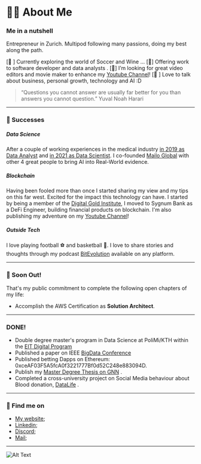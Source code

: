 # 🧑‍💻  About Me
###  Me in a nutshell
Entrepreneur in Zurich.
Multipod following many passions, doing my best along the path.

[🌱 ] Currently exploring the world of Soccer and Wine ...
[👯] Offering work to software developer and data analysts .
[🤔] I’m looking for great video editors and movie maker to enhance my [Youtube Channel](https://youtube.com/@ing.crypto)!
[💬 ] Love to talk about business, personal growth, technology and AI :D 


> “Questions you cannot answer are usually far better for you than answers you cannot question.” 
>  Yuval Noah Harari
---

### 🙌 Successes
##### Data Science
After a couple of working experiences in the medical industry [in 2019 as Data Analyst](https://www.asst-brianza.it/web/index.php/presidi/ospedale/vimercate) and [in 2021 as Data Scientist](https://www.linkedin.com/posts/activity-6761670952150437888-Fuex). I co-founded [Mailo Global](https://mailo.global) with other 4 great people to bring AI into Real-World evidence.  

##### Blockchain
Having been fooled more than once I started sharing my view and my tips on this far west. Excited for the impact this technology can have. I started by being a member of the [Digital Gold Institute](https://dgi.io/full-team/), I moved to Sygnum Bank as a DeFi Engineer,  building financial products on blockchain. I'm also publishing my adventure on my [Youtube Channel](https://youtube.com/@ing.crypto)!

##### Outside Tech
I love playing football ⚽  and basketball 🏀. 
I love to share stories and thoughts through my podcast [BitEvolution](https://anchor.fm/bitevolution) available on any platform.

---

### 🚧 Soon Out!
That's my public commitment to complete the following open chapters of my life:
- Accomplish the AWS Certification as **Solution Architect**.

---

### DONE!
- Double degree master's program in Data Science at PoliMi/KTH within the [EIT Digital Program](https://masterschool.eitdigital.eu/)
- Published a paper on IEEE [BigData Conference](https://ieeexplore.ieee.org/document/9672036)
- Published betting Dapps on Ethereum: 0xceAF03F5A5fcA0f3221777Bf0d52C248e883094D.
- Publish my [Master Degree Thesis on GNN](https://www.politesi.polimi.it/handle/10589/179034) .
- Completed a cross-university project on Social Media behaviour about Blood donation, [DataLife](http://datashack.deib.polimi.it/nyu) .
---

### 🔦 Find me on
- [My website](https://stefanofedeli.github.io/portfolio/);
- [Linkedin](https://www.linkedin.com/in/ste-fed/);
- [Discord](https://discordapp.com/users/SteFedeli#3853);
- [Mail](mailto:stefano5.fedeli@mail.polimi.it);

---

![Alt Text](https://media.giphy.com/media/8wNjoJpY8k87e/giphy.gif)

